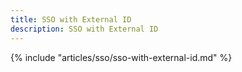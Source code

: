 ```yaml
---
title: SSO with External ID
description: SSO with External ID
---
```


{% include "articles/sso/sso-with-external-id.md" %}